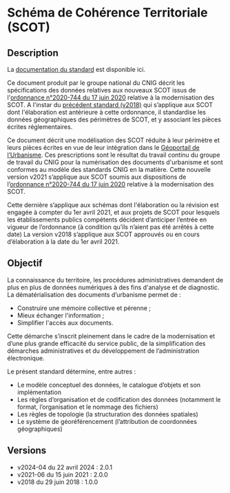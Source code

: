 # Schéma de Cohérence Territoriale (SCOT)

## Description
La [documentation du standard](https://cnig.gouv.fr/ressources-dematerialisation-documents-d-urbanisme-a2732.html) est disponible ici.

Ce document produit par le groupe national du CNIG décrit les spécifications des données relatives aux nouveaux SCOT issus de l'[ordonnance n°2020-744 du 17 juin 2020](https://www.legifrance.gouv.fr/jorf/id/JORFTEXT000042007729/) relative à la modernisation des SCOT.
A l'instar du [précédent standard (v2018)](https://cnig.gouv.fr/IMG/pdf/190315_standard_cnig_scot.pdf) qui s’applique aux SCOT dont l'élaboration est antérieure à cette ordonnance, il standardise les données géographiques des périmètres de SCOT, et y associant les pièces écrites réglementaires.

Ce document décrit une modélisation des SCOT réduite à leur périmètre et leurs pièces écrites en vue de leur intégration dans le [Géoportail de l’Urbanisme](https://www.geoportail-urbanisme.gouv.fr/). Ces prescriptions sont le résultat du travail continu du groupe de travail du CNIG pour la numérisation des documents d'urbanisme et sont conformes au modèle des standards CNIG en la matière. Cette nouvelle version v2021 s’applique aux SCOT soumis aux dispositions de l’[ordonnance n°2020-744 du 17 juin 2020](https://www.legifrance.gouv.fr/jorf/id/JORFTEXT000042007729/) relative à la modernisation des SCOT.

Cette dernière s’applique aux schémas dont l'élaboration ou la révision est engagée à compter du 1er avril 2021, et aux projets de SCOT pour lesquels les établissements publics compétents décident d’anticiper l’entrée en vigueur de l’ordonnance (à condition qu’ils n’aient pas été arrêtés à cette date) La version v2018 s’applique aux SCOT approuvés ou en cours d’élaboration à la date du 1er avril 2021.

## Objectif
La connaissance du territoire, les procédures administratives demandent de plus en plus de données numériques à des fins d'analyse et de diagnostic.
La dématérialisation des documents d’urbanisme permet de :
* Construire une mémoire collective et pérenne ;
* Mieux échanger l'information ;
* Simplifier l'accès aux documents.

Cette démarche s’inscrit pleinement dans le cadre de la modernisation et d’une plus grande efficacité du service public, de la simplification des démarches administratives et du développement de l’administration électronique.

Le présent standard détermine, entre autres :
* Le modèle conceptuel des données, le catalogue d’objets et son implémentation
* Les règles d’organisation et de codification des données (notamment le format, l’organisation et le nommage des fichiers)
* Les règles de topologie (la structuration des données spatiales)
* Le système de géoréférencement (l’attribution de coordonnées géographiques)


## Versions
- v2024-04 du 22 avril 2024 : 2.0.1
- v2021-06 du 15 juin 2021 : 2.0.0
- v2018 du 29 juin 2018 : 1.0.0

